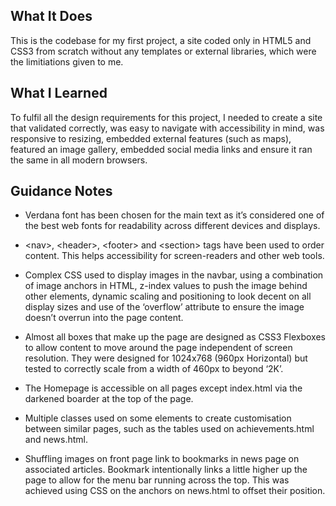 ## What It Does ##
This is the codebase for my first project, a site coded only in HTML5 and CSS3 from scratch without any templates or external libraries, which were the limitiations given to me. 

## What I Learned ##
To fulfil all the design requirements for this project, I needed to create a site that validated correctly, was easy to navigate with accessibility in mind, was responsive to resizing, embedded external features (such as maps), featured an image gallery, embedded social media links and ensure it ran the same in all modern browsers.

## Guidance Notes ##
* Verdana font has been chosen for the main text as it’s considered one of the best web fonts for readability across different devices and displays.

* \<nav>, \<header>, \<footer> and \<section> tags have been used to order content. This helps accessibility for screen-readers and other web tools.

* Complex CSS used to display images in the navbar, using a combination of image anchors in HTML, z-index values to push the image behind other elements, dynamic scaling and positioning to look decent on all display sizes and use of the ‘overflow’ attribute to ensure the image doesn’t overrun into the page content.

* Almost all boxes that make up the page are designed as CSS3 Flexboxes to allow content to move around the page independent of screen resolution. They were designed for 1024x768 (960px Horizontal) but tested to correctly scale from a width of 460px to beyond ‘2K’.

* The Homepage is accessible on all pages except index.html via the darkened boarder at the top of the page.

* Multiple classes used on some elements to create customisation between similar pages, such as the tables used on achievements.html and news.html.

* Shuffling images on front page link to bookmarks in news page on associated articles. Bookmark intentionally links a little higher up the page to allow for the menu bar running across the top. This was achieved using CSS on the anchors on news.html to offset their position.
